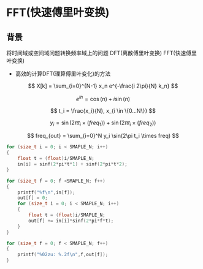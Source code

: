 
# FFT(快速傅里叶变换)

## 背景
将时间域或空间域问题转换频率域上的问题
DFT(离散傅里叶变换)
FFT(快速傅里叶变换)

- 高效的计算DFT(理算傅里叶变化)的方法


$$
X[k] = \sum_{i=0}^{N-1} x_n  e^{-\frac{i 2\pi}{N} k_n}
$$

$$
e^{in} = \cos(n) + i\sin(n)
$$

$$
t_i = \frac{x_i}{N}, x_{i \in \{0...N\}}
$$

$$
y_i = \sin(2 \pi t_i \times (freq_1)) + \sin(2\pi t_i  \times (freq_2) )
$$

$$
freq_{out} = \sum_{i=0}^N y_i \sin(2\pi t_i \times freq)
$$


```c
for (size_t i = 0; i < SMAPLE_N; i++)
{
    float t = (float)i/SMAPLE_N;
    in[i] = sinf(2*pi*t*1) + sinf(2*pi*t*2);
}

for (size_t f = 0; f <SMAPLE_N; f++)
{
    printf("%f\n",in[f]);
    out[f] = 0;
    for (size_t i = 0; i < SMAPLE_N; i++)
    {
        float t = (float)i/SMAPLE_N;
        out[f] += in[i]*sinf(2*pi*f*t);
    }
}

for (size_t f = 0; f < SMAPLE_N; f++)
{
    printf("%02zu: %.2f\n",f,out[f]);
}
```